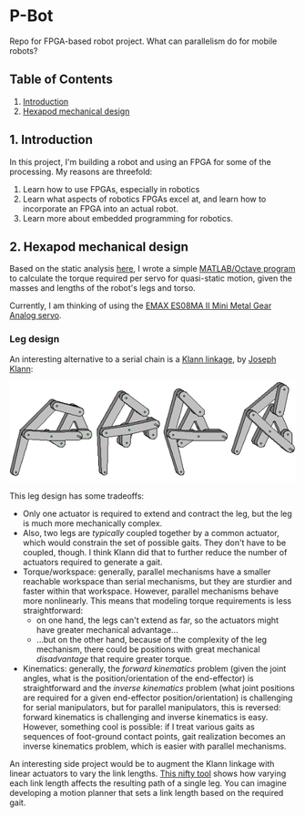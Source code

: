 # P-Bot
Repo for FPGA-based robot project. What can parallelism do for mobile robots?

## Table of Contents
1. [Introduction](#1-introduction)
2. [Hexapod mechanical design](#2-hexapod-mechanical-design)

## 1. Introduction

In this project, I'm building a robot and using an FPGA for some of the processing. My reasons are threefold:
1. Learn how to use FPGAs, especially in robotics
2. Learn what aspects of robotics FPGAs excel at, and learn how to incorporate an FPGA into an actual robot.
3. Learn more about embedded programming for robotics.

## 2. Hexapod mechanical design
Based on the static analysis [here](http://www.robotshop.com/blog/en/robot-leg-torque-tutorial-3587), I wrote a simple [MATLAB/Octave program](/Hardware/torque_calc.m) to calculate the torque required per servo for quasi-static motion, given the masses and lengths of the robot's legs and torso.

Currently, I am thinking of using the [EMAX ES08MA II Mini Metal Gear Analog servo](https://www.aliexpress.com/item/Free-shipping-100-orginal-4x-EMAX-ES08MA-II-Mini-Metal-Gear-Analog-Servo-12g-2-0kg/1708746840.html?spm=2114.search0104.3.60.zGgXDn&ws_ab_test=searchweb0_0,searchweb201602_5_10152_10065_10151_10068_10130_10307_10137_10060_10155_10154_5370011_10056_10055_10054_10059_100031_10099_5400020_5410011_10103_10102_5430011_10052_10053_10142_10107_10050_10051_5380020_5390020_10084_10083_10080_10082_10081_10178_10110_10111_10112_10113_10114_10312_10313_10314_10315_10316_10078_10079_10073_5420011-10050,searchweb201603_5,ppcSwitch_5&btsid=4bdcc2a4-2bf1-4f49-91d5-c31a77f9120e&algo_expid=06897d5a-ac7b-4e40-b174-da471e17ec38-7&algo_pvid=06897d5a-ac7b-4e40-b174-da471e17ec38&transAbTest=ae803_3).

### Leg design
An interesting alternative to a serial chain is a [Klann linkage](https://en.wikipedia.org/wiki/Klann_linkage), by [Joseph Klann](http://www.mechanicalspider.com):

![Klann linkage](/Hardware/images/F1-positions.gif)

This leg design has some tradeoffs:
* Only one actuator is required to extend and contract the leg, but the leg is much more mechanically complex.
* Also, two legs are _typically_ coupled together by a common actuator, which would constrain the set of possible gaits. They don't have to be coupled, though. I think Klann did that to further reduce the number of actuators required to generate a gait.
* Torque/workspace: generally, parallel mechanisms have a smaller reachable workspace than serial mechanisms, but they are sturdier and faster within that workspace. However, parallel mechanisms behave more nonlinearly. This means that modeling torque requirements is less straightforward:
  * on one hand, the legs can't extend as far, so the actuators might have greater mechanical advantage...
  * ...but on the other hand, because of the complexity of the leg mechanism, there could be positions with great mechanical _disadvantage_ that require greater torque.
* Kinematics: generally, the _forward kinematics_ problem (given the joint angles, what is the position/orientation of the end-effector) is straightforward and the _inverse kinematics_ problem (what joint positions are required for a given end-effector position/orientation) is challenging for serial manipulators, but for parallel manipulators, this is reversed: forward kinematics is challenging and inverse kinematics is easy.
However, something cool is possible: if I treat various gaits as sequences of foot-ground contact points, gait realization becomes an inverse kinematics problem, which is easier with parallel mechanisms.

An interesting side project would be to augment the Klann linkage with linear actuators to vary the link lengths. [This nifty tool](http://www.mechanicalspider.com/spiderinputs.html) shows how varying each link length affects the resulting path of a single leg. You can imagine developing a motion planner that sets a link length based on the required gait.
